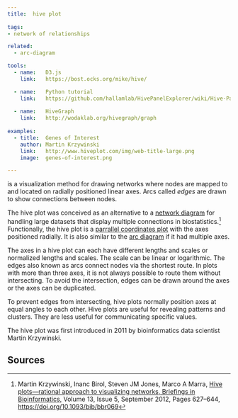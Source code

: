```yaml
---
title:  hive plot
  
tags:
- network of relationships

related:
  - arc-diagram

tools:
  - name:   D3.js
    link:   https://bost.ocks.org/mike/hive/

  - name:   Python tutorial
    link:   https://github.com/hallamlab/HivePanelExplorer/wiki/Hive-Panel-Explorer-Beginner's-Guide
    
  - name:   HiveGraph
    link:   http://wodaklab.org/hivegraph/graph
    
examples:
  - title:  Genes of Interest
    author: Martin Krzywinski
    link:   http://www.hiveplot.com/img/web-title-large.png
    image:  genes-of-interest.png

---
```


is a visualization method for drawing networks where nodes are mapped to and located on radially positioned linear axes. Arcs called *edges* are drawn to show connections between nodes.

<!--more-->
The hive plot was conceived as an alternative to a [network diagram](network-diagram) for handling large datasets that display multiple connections in biostatistics.[^krzywinski] Functionally, the hive plot is a [parrallel coordinates plot](/parallel-coordinates) with the axes positioned radially. It is also similar to the [arc diagram](arc-diagram) if it had multiple axes. 

The axes in a hive plot can each have different lengths and scales or normalized lengths and scales. The scale can be linear or logarithmic. 
The edges also known as arcs connect nodes via the shortest route. In plots with more than three axes, it is not always possible to route them without intersecting. To avoid the intersection, edges can be drawn around the axes or the axes can be duplicated.

To prevent edges from intersecting, hive plots normally position axes at equal angles to each other. 
Hive plots are useful for revealing patterns and clusters. They are less useful for communicating specific values.


The hive plot was first introduced in 2011 by bioinformatics data scientist Martin Krzywinski.

## Sources
[^krzywinski]: Martin Krzywinski, Inanc Birol, Steven JM Jones, Marco A Marra, [Hive plots—rational approach to visualizing networks, Briefings in Bioinformatics,](https://academic.oup.com/bib/article/13/5/627/412507) Volume 13, Issue 5, September 2012, Pages 627–644, https://doi.org/10.1093/bib/bbr069
